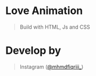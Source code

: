 # Love Animation
> Build with HTML, Js and CSS

# Develop by
>  Instagram ([@mhmdfiqriii_](https://instagram.com/mhmdfiqriii&))
